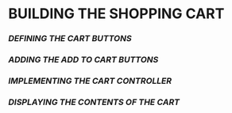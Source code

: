<h1>BUILDING THE SHOPPING CART</h1>

<h3><i>DEFINING THE CART BUTTONS</i></h3>
<h3><i>ADDING THE ADD TO CART BUTTONS</i></h3>
<h3><i>IMPLEMENTING THE CART CONTROLLER</i></h3>
<h3><i>DISPLAYING THE CONTENTS OF THE CART</i></h3>